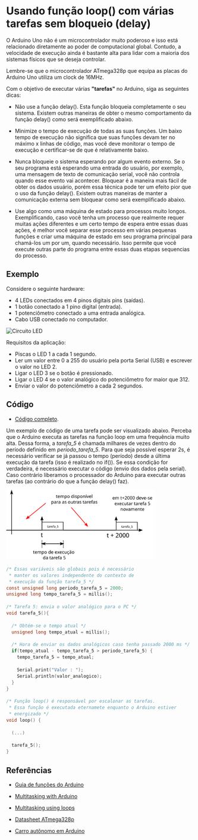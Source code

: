 # Usando função loop() com várias tarefas sem bloqueio (delay)

O Arduino Uno não é um microcontrolador muito poderoso e isso está relacionado diretamente ao poder de computacional global. Contudo, a velocidade de execução ainda é bastante alta para lidar com a maioria dos sistemas físicos que se deseja controlar.

Lembre-se que o microcontrolador ATmega328p que equipa as placas do Arduino Uno utiliza um clock de 16MHz.

Com o objetivo de executar várias __"tarefas"__ no Arduino, siga as seguintes dicas:

- Não use a função delay(). Esta função bloqueia completamente o seu sistema.  Existem outras maneiras de obter o mesmo comportamento da função delay() como será exemplificado abaixo.

- Minimize o tempo de execução de todas as suas funções. Um baixo tempo de execução não significa que suas funções devam ter no máximo x linhas de código, mas você deve monitorar o tempo de execução e certificar-se de que é relativamente baixo.

- Nunca bloqueie o sistema esperando por algum evento externo. Se o seu programa está esperando uma entrada do usuário, por exemplo, uma mensagem de texto de comunicação serial, você não controla quando esse evento vai acontecer. Bloquear é a maneira mais fácil de obter os dados usuário, porém essa técnica pode ter um efeito pior que o uso da função delay(). Existem outras maneiras de manter a comunicação externa sem bloquear como será exemplificado abaixo.

- Use algo como uma máquina de estado para processos muito longos. Exemplificando, caso você tenha um processo que realmente requer muitas ações diferentes e um certo tempo de espera entre essas duas ações, é melhor você separar esse processo em várias pequenas funções e criar uma máquina de estado em seu programa principal para chamá-los um por um, quando necessário. Isso permite que você execute outras parte do programa entre essas duas etapas sequencias do processo.


## Exemplo

Considere o seguinte hardware:

- 4 LEDs conectados em 4 pinos digitais pins (saídas).
- 1 botão conectado a 1 pino digital (entrada).
- 1 potenciômetro conectado a uma entrada anaĺógica.
- Cabo USB conectado no computador.

<img src = "https://roboticsbackend.com/wp-content/uploads/2019/01/arduino_schematics_leds_button_potentiometer.jpg" alt = "Circuito LED" width = 400 />

Requisitos da aplicação:

- Piscas o LED 1 a cada 1 segundo.
- Ler um valor entre 0 a 255 do usuário pela porta Serial (USB) e escrever o valor no LED 2.
- Ligar o LED 3 se o botão é pressionado.
- Ligar o LED 4 se o valor analógico do potenciômetro for maior que 312.
- Enviar o valor do potenciômetro a cada 2 segundos.  

## Código

- [Código completo](tarefas.ino).

Um exemplo de código de uma tarefa pode ser visualizado abaixo. Perceba que o Arduino executa as tarefas na função loop em uma frequência muito alta. Dessa forma, a _tarefa_5_ é chamada milhares de vezes dentro do período definido em _periodo_tarefa_5_. Para que seja possível esperar 2s, é necessário verificar se já passou o tempo (período) desde a última execução da tarefa (isso é realizado no if()). Se essa condição for verdadeira, é necessário executar o código (envio dos dados pela serial). Caso contrário liberamos o processador do Arduino para executar outras tarefas (ao contrário do que a função delay() faz).

<img src = "tarefas.svg" alt = "Circuito LED" width = 400 />

```C
/* Essas variáveis são globais pois é necessário
 * manter os valores independente do contexto de
 * execução da função tarefa_5 */
const unsigned long periodo_tarefa_5 = 2000;
unsigned long tempo_tarefa_5 = millis();

/* Tarefa 5: envia o valor analógico para o PC */
void tarefa_5(){

  /* Obtém-se o tempo atual */
  unsigned long tempo_atual = millis();

  /* Hora de enviar os dados analógicos caso tenha passado 2000 ms */
  if(tempo_atual - tempo_tarefa_5 > periodo_tarefa_5) {
    tempo_tarefa_5 = tempo_atual;

    Serial.print("Valor : ");
    Serial.println(valor_analogico);
  }
}

/* Função loop() é responsável por escalonar as tarefas.
 * Essa função é executada eternamete enquanto o Arduino estiver
 * energizado */
void loop() {

  (...)

  tarefa_5();
}
```


## Referências

- [Guia de funções do Arduino](https://www.arduino.cc/reference/pt/)

- [Multitasking with Arduino](https://roboticsbackend.com/how-to-do-multitasking-with-arduino/)

- [Multitasking using loops](https://www.codeproject.com/Articles/1271587/Arduino-Multitasking-Using-Loops)

- [Datasheet ATmega328p](https://ww1.microchip.com/downloads/en/DeviceDoc/Atmel-7810-Automotive-Microcontrollers-ATmega328P_Datasheet.pdf)

- [Carro autônomo em Arduino](https://github.com/xtarke/automated_buggy/tree/master/arduino)
